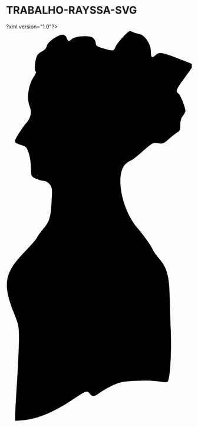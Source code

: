 # TRABALHO-RAYSSA-SVG
?xml version="1.0"?>
<svg xmlns:rdf="http://www.w3.org/1999/02/22-rdf-syntax-ns#" xmlns="http://www.w3.org/2000/svg" xmlns:cc="http://web.resource.org/cc/" xmlns:dc="http://purl.org/dc/elements/1.1/" xmlns:sodipodi="http://inkscape.sourceforge.net/DTD/sodipodi-0.dtd" xmlns:svg="http://www.w3.org/2000/svg" id="svg1384" viewBox="0 0 145 310" sodipodi:version="0.32" version="1.0" sodipodi:docname="Adele Schopenhauer Scherenschnitt.svg" sodipodi:docbase="C:\foo\wikipedia\transfer">
  <sodipodi:namedview id="base" bordercolor="#666666" borderopacity="1.0" pagecolor="#ffffff"/>
  <path id="path1393" d="m7.0277 300.9c0.0152-2.42 0.6777-14.52 1.4723-26.9s1.4571-27.1 1.4723-32.73c0.026-9.59-0.2159-10.84-3.8789-20-9.1438-22.87-7.6124-31.51 8.5176-48.06 4.46-4.58 8.723-9.53 9.472-11.02 0.749-1.48 2.881-4.43 4.737-6.55 4.885-5.59 5.901-8.84 6.63-21.19 0.608-10.29 0.506-11.24-1.471-13.75-1.332-1.69-3.122-2.72-4.802-2.75-1.472-0.02-4.252-0.82-6.177-1.76-3.45-1.68-3.502-1.8-3.617-8.29-0.064-3.62-0.863-8.828-1.774-11.573-1.537-4.628-2.002-5.1-6.384-6.481-3.3597-1.059-4.6437-1.958-4.4435-3.114 0.3003-1.733 6.2065-10.907 9.1635-14.232 3.236-3.639 4.19-8.24 2.533-12.208-2.768-6.623-1.206-17.653 3.42-24.149 1.399-1.964 1.767-3.232 1.065-3.666-1.31-0.809-0.319-9.93 1.374-12.653 0.64-1.03 2.43-2.424 3.979-3.098 1.8-0.784 3.018-2.219 3.375-3.977 0.761-3.7427 10.7-10.146 13.457-8.6697 1.019 0.5451 1.859 1.3127 1.867 1.7059 0.009 0.3931 0.431 1.3719 0.939 2.175 0.791 1.2498 1.221 1.1916 2.984-0.404 3.03-2.7425 14.456-3.415 17.116-1.0075 1.07 0.9687 1.946 2.7746 1.946 4.0133 0 1.851 0.936 2.532 5.25 3.822 8.436 2.522 8.907 2.473 10.141-1.06 0.887-2.539 9.753-12.324 11.167-12.324 0.191 0 1.382 0.4189 2.645 0.9308 1.267 0.5119 3.537 1.1965 5.057 1.5214 4.11 0.8804 8.74 7.7788 8.74 13.031 0 5.32 0.79 6.063 3.62 3.404 2.73-2.565 4.73-2.328 15.88 1.878 12.77 4.817 13.5 5.142 13.5 5.993 0 0.445-2.92 4.777-6.5 9.628-6.78 9.202-7.49 10.959-5 12.355 1.46 0.817 5.5 10.805 5.5 13.599 0 0.765-0.9 2.534-2 3.933-1.34 1.698-2 4.057-2 7.1 0 3.71-0.42 4.775-2.25 5.734-1.24 0.647-4.2 2.958-6.59 5.135-3.99 3.649-4.66 3.91-8.5 3.339-4.04-0.602-4.39-0.419-12.15 6.4-4.39 3.86-8.44 7.039-8.997 7.059s-2.255 1.05-3.773 2.29c-9.018 7.38-4.015 35.66 8.97 50.68 4.86 5.63 10.56 13.71 11.97 16.99 0.6 1.38 2.87 4.52 5.05 7 5.5 6.24 7.53 13.05 7.89 26.49 0.16 6.06 0.59 19.33 0.95 29.51 0.59 16.67-0.37 34.71-2.1 39.21-0.44 1.16-1.68 1.22-7.25 0.31-3.96-0.64-11.45-0.84-18.22-0.47-9.981 0.53-12.359 1.02-18 3.67-3.575 1.67-8.05 4.22-9.944 5.66-4.178 3.18-5.709 3.27-7.963 0.49-2.025-2.5-2.259-2.41-14.047 5.38-13.986 9.24-26.817 14.56-37.296 15.46l-6.75 0.58 0.0277-4.39z"/>
  <metadata>
    <rdf:RDF>
      <cc:Work>
        <dc:format>image/svg+xml</dc:format>
        <dc:type rdf:resource="http://purl.org/dc/dcmitype/StillImage"/>
        <cc:license rdf:resource="http://creativecommons.org/licenses/publicdomain/"/>
        <dc:publisher>
          <cc:Agent rdf:about="http://openclipart.org/">
            <dc:title>Openclipart</dc:title>
          </cc:Agent>
        </dc:publisher>
        <dc:title>Adele Schopenhauer</dc:title>
        <dc:date>2006-11-03T05:42:05</dc:date>
        <dc:description>Adele Schopenhauer, self portrait.&#xD;\n&#xD;\nFrom http://commons.wikimedia.org/wiki/Image:Adele_Schopenhauer_Scherenschnitt.svg</dc:description>
        <dc:source>http://openclipart.org/detail/1199/adele-schopenhauer-by-liftarn</dc:source>
        <dc:creator>
          <cc:Agent>
            <dc:title>liftarn</dc:title>
          </cc:Agent>
        </dc:creator>
        <dc:subject>
          <rdf:Bag>
            <rdf:li>clip art</rdf:li>
            <rdf:li>clipart</rdf:li>
            <rdf:li>externalsource</rdf:li>
            <rdf:li>historical</rdf:li>
            <rdf:li>image</rdf:li>
            <rdf:li>lady</rdf:li>
            <rdf:li>media</rdf:li>
            <rdf:li>people</rdf:li>
            <rdf:li>png</rdf:li>
            <rdf:li>public domain</rdf:li>
            <rdf:li>silhouette</rdf:li>
            <rdf:li>svg</rdf:li>
            <rdf:li>wikimedia commons</rdf:li>
            <rdf:li>woman</rdf:li>
          </rdf:Bag>
        </dc:subject>
      </cc:Work>
      <cc:License rdf:about="http://creativecommons.org/licenses/publicdomain/">
        <cc:permits rdf:resource="http://creativecommons.org/ns#Reproduction"/>
        <cc:permits rdf:resource="http://creativecommons.org/ns#Distribution"/>
        <cc:permits rdf:resource="http://creativecommons.org/ns#DerivativeWorks"/>
      </cc:License>
    </rdf:RDF>
  </metadata>
</svg>

